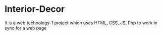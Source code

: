 # Interior-Decor
It is a web technology-1 project which uses HTML, CSS, JS, Php to work in sync for a web page
